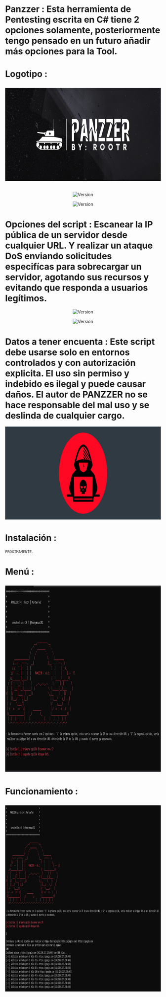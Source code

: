 # Panzzer : Esta herramienta de Pentesting escrita en C# tiene 2 opciones solamente, posteriormente tengo pensado en un futuro añadir más opciones para la Tool.

# Logotipo : <p align="center"> <img width="800" height="300" src="https://github.com/Rootteadoorg/PANZZER/blob/main/Fotos/Logotipo%20Panzzer.png"> </pag>

<p align="center"><img width="200px" alt="Version" src="https://img.shields.io/badge/PANZZER-grey.svg?style=for-the-glag"/></p>
<p align="center"><img width="150px" alt="Version" src="https://img.shields.io/badge/version-1.1-grey.svg?style=for-the-glag"/></p>

# Opciones del script : Escanear la IP pública de un servidor desde cualquier URL. Y realizar un ataque DoS enviando solicitudes especifícas para sobrecargar un servidor, agotando sus recursos y evitando que responda a usuarios legítimos.

<p align="center"><img width="150px" alt="Version" src="https://img.shields.io/badge/SDK .NET-8.0-green.svg?style=for-the-glag"/></p>
<p align="center"><img width="150px" alt="Version" src="https://img.shields.io/badge/C-(sharp)-green.svg?style=for-the-glag"/></p>

# Datos a tener encuenta : Este script debe usarse solo en entornos controlados y con autorización explicita. El uso sin permiso y indebido es ilegal y puede causar daños. El autor de PANZZER no se hace responsable del mal uso y se deslinda de cualquier cargo.

<p align="center"> <img width="900" height="300" src="https://github.com/Rootteadoorg/PANZZER/blob/main/Fotos/warning.png"> </pag>

# Instalación : 
```bash
PROXIMAMENTE.
```
# Menú : <p align="center"> <img width="1000" height="600" src="https://github.com/Rootteadoorg/PANZZER/blob/main/Fotos/Men%C3%BA.png"> </pag>

# Funcionamiento : <p align="center"> <img width="1000" height="600" src="https://github.com/Rootteadoorg/PANZZER/blob/main/Fotos/funcionamiento.png"> </pag>
